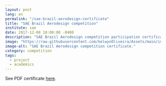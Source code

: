```yaml
---
layout: post
lang: en
permalink: "/sae-brazil-aerodesign-certificate"
title: "SAE Brazil Aerodesign competition"
institute: sae
date: 2017-12-08 18:00:00 -0400
description: "SAE Brazil Aerodesign competition participation certificate."
image: "https://raw.githubusercontent.com/kelwynOliveira/Assets/main/img/certificates/licences-and-certifications/uea/urutau/sae-brazil-aerodesign-certificate.jpg"
image-alt: "SAE Brazil Aerodesign competition certificate."
category: competition
tags:
  - project
  - academics
---
```


See PDF certificate <a href="https://docs.google.com/viewer?url=https://raw.githubusercontent.com/kelwynOliveira/Assets/main/PDF/certificates/licences-and-certifications/{{page.institute}}{{page.permalink}}.pdf" target="_blank">here</a>.

